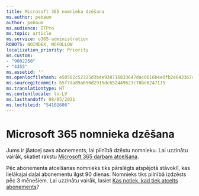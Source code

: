 ```yaml
---
title: Microsoft 365 nomnieka dzēšana
ms.author: pebaum
author: pebaum
ms.audience: ITPro
ms.topic: article
ms.service: o365-administration
ROBOTS: NOINDEX, NOFOLLOW
localization_priority: Priority
ms.custom:
- "9002250"
- "4355"
ms.assetid: ''
ms.openlocfilehash: e50562c52325d3b4e938716833647dac0616b4e0fb2e643367a697e13f0b9ab2
ms.sourcegitcommit: b5f7da89a650d2915dc652449623c78be6247175
ms.translationtype: HT
ms.contentlocale: lv-LV
ms.lasthandoff: 08/05/2021
ms.locfileid: "54102686"
---
```

# <a name="delete-microsoft-365-tenant"></a>Microsoft 365 nomnieka dzēšana

Jums ir jāatceļ savs abonements, lai pilnībā dzēstu nomnieku. Lai uzzinātu vairāk, skatiet rakstu [Microsoft 365 darbam atcelšana](https://docs.microsoft.com/microsoft-365/commerce/subscriptions/cancel-your-subscription?view=o365-worldwide). 
 
Pēc abonementa atcelšanas nomnieks tiks pārslēgts atspējotā stāvoklī, kas lielākajai daļai abonementu ilgst 90 dienas. Nomnieks tiks pilnībā izdzēsts pēc 3 mēnešiem. Lai uzzinātu vairāk, lasiet [Kas notiek, kad tiek atcelts abonements](https://docs.microsoft.com/microsoft-365/commerce/subscriptions/cancel-your-subscription?view=o365-worldwide#what-happens-when-you-cancel-a-subscription)?
